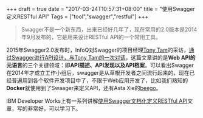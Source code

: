 +++
draft = true
date = "2017-03-24T10:57:31+08:00"
title = "使用Swagger定义RESTful API"
Tags = ["tool","swagger","restful"]
+++

> Swagger不是一个新东西，出来已经好几年了，现在常用的2.0版本是2014年9月发布的，它是用来设计RESTful API的一个常用工具。

2015年Swagger2.0发布时，InfoQ对Swagger的项目经理[Tony Tam](https://www.linkedin.com/in/tonytam/)的采访，[通过Swagger进行API设计，与Tony Tam的一次对话](http://www.infoq.com/cn/articles/swagger-interview-tony-tam)，这篇文章讲的是**Web API的元语言**的三个关键领域：即**API描述、API发现以及API档案**。可以看出Swagger在2014年才成立工作小组后，swagger是从草根开发者之间流行起来的，现在已经普遍用到各个软件开发项目中了，不限于Web应用开发了，比如我们熟知的**Docker**就使用到了Swaager来定义API，还有Asta Xie的[beego](github.com/astaxie/beego)。

IBM Developer Works上有一系列讲解[使用Swagger文档化定义RESTful API](https://www.ibm.com/developerworks/cn/web/wa-use-swagger-to-document-and-define-restful-apis/index.html)文章，写的非常好，可以学习下。

